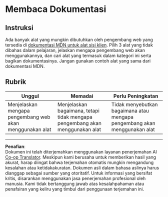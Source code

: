 <!--
CO_OP_TRANSLATOR_METADATA:
{
  "original_hash": "1ce4deaec80130d3a0a3c906568459fc",
  "translation_date": "2025-08-27T23:15:43+00:00",
  "source_file": "1-getting-started-lessons/1-intro-to-programming-languages/assignment.md",
  "language_code": "id"
}
-->
# Membaca Dokumentasi

## Instruksi

Ada banyak alat yang mungkin dibutuhkan oleh pengembang web yang tersedia di [dokumentasi MDN untuk alat sisi klien](https://developer.mozilla.org/docs/Learn/Tools_and_testing/Understanding_client-side_tools/Overview). Pilih 3 alat yang tidak dibahas dalam pelajaran, jelaskan mengapa pengembang web akan menggunakannya, dan cari alat yang termasuk dalam kategori ini serta bagikan dokumentasinya. Jangan gunakan contoh alat yang sama dari dokumentasi MDN.

## Rubrik

Unggul | Memadai | Perlu Peningkatan
--- | --- | -- |
|Menjelaskan mengapa pengembang web akan menggunakan alat| Menjelaskan bagaimana, tetapi tidak mengapa pengembang akan menggunakan alat| Tidak menyebutkan bagaimana atau mengapa pengembang akan menggunakan alat  |

---

**Penafian**:  
Dokumen ini telah diterjemahkan menggunakan layanan penerjemahan AI [Co-op Translator](https://github.com/Azure/co-op-translator). Meskipun kami berusaha untuk memberikan hasil yang akurat, harap diingat bahwa terjemahan otomatis mungkin mengandung kesalahan atau ketidakakuratan. Dokumen asli dalam bahasa aslinya harus dianggap sebagai sumber yang otoritatif. Untuk informasi yang bersifat kritis, disarankan menggunakan jasa penerjemahan profesional oleh manusia. Kami tidak bertanggung jawab atas kesalahpahaman atau penafsiran yang keliru yang timbul dari penggunaan terjemahan ini.